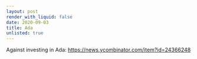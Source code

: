 ```yaml
---
layout: post
render_with_liquid: false
date: 2020-09-03
title: Ada
unlisted: true
---
```


Against investing in Ada:
<https://news.ycombinator.com/item?id=24366248>
